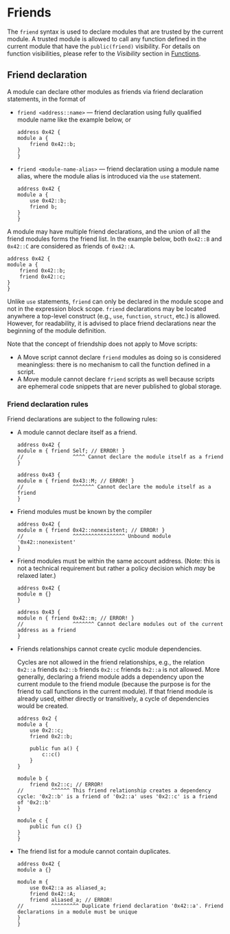 # Friends

The `friend` syntax is used to declare modules that are trusted by the current module.
A trusted module is allowed to call any function defined in the current module that have the `public(friend)` visibility.
For details on function visibilities, please refer to the *Visibility* section in [Functions](./functions.md).

## Friend declaration

A module can declare other modules as friends via friend declaration statements, in the format of

- `friend <address::name>` — friend declaration using fully qualified module name like the example below, or

  ```move
  address 0x42 {
  module a {
      friend 0x42::b;
  }
  }
  ```

- `friend <module-name-alias>` — friend declaration using a module name alias, where the module alias is introduced via the `use` statement.

  ```move
  address 0x42 {
  module a {
      use 0x42::b;
      friend b;
  }
  }
  ```

A module may have multiple friend declarations, and the union of all the friend modules forms the friend list.
In the example below, both `0x42::B` and `0x42::C` are considered as friends of `0x42::A`.

```move
address 0x42 {
module a {
    friend 0x42::b;
    friend 0x42::c;
}
}
```

Unlike `use` statements, `friend` can only be declared in the module scope and not in the expression block scope.
`friend` declarations may be located anywhere a top-level construct (e.g., `use`, `function`, `struct`, etc.) is allowed.
However, for readability, it is advised to place friend declarations near the beginning of the module definition.

Note that the concept of friendship does not apply to Move scripts:
- A Move script cannot declare `friend` modules as doing so is considered meaningless: there is no mechanism to call the function defined in a script.
- A Move module cannot declare `friend` scripts as well because scripts are ephemeral code snippets that are never published to global storage.

### Friend declaration rules
Friend declarations are subject to the following rules:

- A module cannot declare itself as a friend.

  ```move=
  address 0x42 {
  module m { friend Self; // ERROR! }
  //                ^^^^ Cannot declare the module itself as a friend
  }

  address 0x43 {
  module m { friend 0x43::M; // ERROR! }
  //                ^^^^^^^ Cannot declare the module itself as a friend
  }
  ```

- Friend modules must be known by the compiler

  ```move=
  address 0x42 {
  module m { friend 0x42::nonexistent; // ERROR! }
  //                ^^^^^^^^^^^^^^^^^ Unbound module '0x42::nonexistent'
  }
  ```

- Friend modules must be within the same account address. (Note: this is not a technical requirement but rather a policy decision which *may* be relaxed later.)

  ```move=
  address 0x42 {
  module m {}
  }

  address 0x43 {
  module n { friend 0x42::m; // ERROR! }
  //                ^^^^^^^ Cannot declare modules out of the current address as a friend
  }
  ```

- Friends relationships cannot create cyclic module dependencies.

  Cycles are not allowed in the friend relationships, e.g., the relation `0x2::a` friends `0x2::b` friends `0x2::c` friends `0x2::a` is not allowed.
More generally, declaring a friend module adds a dependency upon the current module to the friend module (because the purpose is for the friend to call functions in the current module).
If that friend module is already used, either directly or transitively, a cycle of dependencies would be created.
  ```move=
  address 0x2 {
  module a {
      use 0x2::c;
      friend 0x2::b;

      public fun a() {
          c::c()
      }
  }

  module b {
      friend 0x2::c; // ERROR!
  //         ^^^^^^ This friend relationship creates a dependency cycle: '0x2::b' is a friend of '0x2::a' uses '0x2::c' is a friend of '0x2::b'
  }

  module c {
      public fun c() {}
  }
  }
  ```

- The friend list for a module cannot contain duplicates.

  ```move=
  address 0x42 {
  module a {}

  module m {
      use 0x42::a as aliased_a;
      friend 0x42::A;
      friend aliased_a; // ERROR!
  //         ^^^^^^^^^ Duplicate friend declaration '0x42::a'. Friend declarations in a module must be unique
  }
  }
  ```
